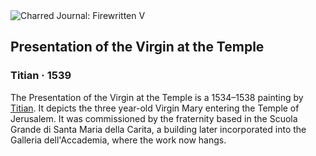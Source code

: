 <div class="artwork-of-the-day">
  <div class="container">
    <div class="img-wrapper">
      <img
        src="https://uploads0.wikiart.org/00142/images/57726d84edc2cb3880b48c9b/presentation-of-the-virgin-by-titian-accademia-venice-2016.jpg!Large.jpg"
        alt="Charred Journal: Firewritten V" />
    </div>
    <div class="artwork-detail">
      <div class="artwork-origin"> 
        <h2 class="artwork-name">Presentation of the Virgin at the Temple</h2>
        <h3 class="artist">
          Titian
                    ·  1539
        </h3>
      </div>
      <p class="description">
        <span class="artwork-description-text ng-binding" ng-bind-html="viewModel.ArtworkOfTheDay.Description | unsafe">The Presentation of the Virgin at the Temple is a 1534–1538 painting by <a target="_blank" href="/en/titian">Titian</a>. It depicts the three year-old Virgin Mary entering the Temple of Jerusalem. It was commissioned by the fraternity based in the Scuola Grande di Santa Maria della Carita, a building later incorporated into the Galleria dell'Accademia, where the work now hangs.</span>
                        <div class="text-shadow-container ng-hide" ng-show="showShadow"></div>
      </p>
    </div>
  </div>

</div>
